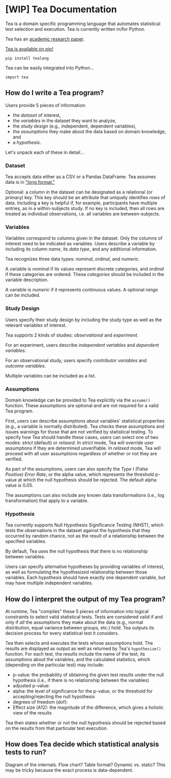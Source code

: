 # [WIP] Tea Documentation

Tea is a domain specific programming language that automates statistical test
selection and execution. Tea is currently written in/for Python. 

Tea has an <a href='http://tea-lang.org/index_files/tea_UIST2019.pdf'>academic research paper</a>. 

<a href='https://pypi.org/project/tealang/'>Tea is available on pip!</a>
```
pip install tealang
```

Tea can be easily integrated into Python... 
```
import tea
```

## How do I write a Tea program?

Users provide 5 pieces of information: 
* the *dataset* of interest, 
* the *variables* in the dataset they want to analyze, 
* the *study design* (e.g., independent, dependent variables),
* the *assumptions* they make about the data based on domain knowledge, and
* a *hypothesis*.

Let's unpack each of these in detail...

### Dataset
Tea accepts data either as a CSV or a Pandas DataFrame. Tea assumes data is in 
<a href='http://www.cookbook-r.com/Manipulating_data/Converting_data_between_wide_and_long_format/'>"long format."</a>

Optional: a column in the dataset can be designated as a relational (or primary) key. 
This key should be an attribute that uniquely identifies rows of data. Including a key is 
helpful if, for example, participants have multiple entries, as in a within-subjects study.
If no key is included, then all rows are treated as individual observations, i.e. all 
variables are between-subjects.

### Variables
Variables correspond to columns given in the dataset. Only the columns of interest 
need to be indicated as variables. Users describe a variable by including its column *name*, 
its *data type*, and any additional information.  

Tea recognizes three data types: *nominal*, *ordinal*, and *numeric*.

A variable is *nominal* if its values represent discrete categories, and *ordinal* if 
these categories are ordered. These *categories* should be included in the variable description.

A variable is *numeric* if it represents continuous values. A optional *range* can be 
included.

### Study Design

Users specify their study design by including the study type as well as the 
relevant variables of interest.

Tea supports 2 kinds of studies: *observational* and *experiment*.

For an experiment, users describe *independent variables* and *dependent variables*.
 
For an observational study, users specify *contributor variables* and 
*outcome variables*. 

Multiple variables can be included as a list.

### Assumptions
Domain knowledge can be provided to Tea explicitly via the `assume()` function.
These assumptions are optional and are not required for a valid Tea program.

First, users can describe assumptions about variables' statistical properties (e.g.,
a variable is normally distributed). Tea checks these assumptions and issues warnings 
for those that are not verified by statistical testing. 
To specify how Tea should handle these cases, users can select one of two modes: *strict* (default) or *relaxed*. In *strict* mode, 
Tea will override user assumptions if they are determined unverifiable. In *relaxed* 
mode, Tea will proceed with all user assumptions regardless of whether or not they
are verified.

As part of the assumptions, users can also specify the *Type I (False Positive) Error 
Rate*, or the alpha value, which represents the threshold p-value at which the null 
hypothesis should be rejected. The default alpha value is 0.05.

The assumptions can also include any known data transformations (i.e., log 
transformation) that apply to a variable.

### Hypothesis
Tea currently supports Null Hypothesis Significance Testing (NHST), which tests the observations 
in the dataset against the hypothesis that they occurred by random chance, not as the result 
of a relationship between the specified variables. 

By default, Tea uses the null hypothesis that there is no relationship between variables.

Users can specify alternative hypotheses by providing variables of interest, 
as well as formulating the hypothesized relationship between those variables. Each 
hypothesis should have exactly one dependent variable, but may have multiple independent 
variables.

## How do I interpret the output of my Tea program?

At runtime, Tea "compiles" these 5 pieces of information into logical constraints 
to select valid statistical tests. Tests are considered valid if and only if *all* the
assumptions they make about the data (e.g., normal distribution, equal
variance between groups, etc.) hold. Tea outputs its decision process for every 
statistical test it considers.

Tea then selects and executes the tests whose assumptions hold. The results are displayed 
as output as well as returned by Tea's `hypothesize()` function. For each test, the 
results include the name of the test, its assumptions about the variables, and the 
calculated statistics, which (depending on the particular test) may include:

* p-value: the probability of obtaining the given test results under the null hypothesis 
(i.e., if there is no relationship between the variables) 
* adjusted p-value:
* alpha: the level of significance for the p-value, or the threshold for accepting/rejecting 
the null hypothesis 
* degrees of freedom (dof): 
* Effect size (A12): the magnitude of the difference, which gives a holistic view of the results 

Tea then states whether or not the null hypothesis should be rejected based 
on the results from that particular test execution.
 

## How does Tea decide which statistical analysis tests to run?
Diagram of the internals. Flow chart? Table format? Dynamic vs. static?
This may be tricky because the exact process is data-dependent.